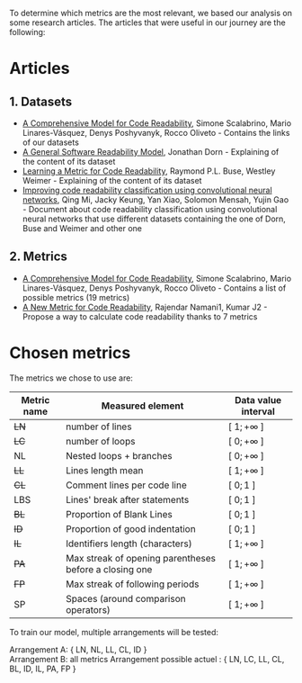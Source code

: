 To determine which metrics are the most relevant, we based our analysis on some research articles.
The articles that were useful in our journey are the following:

# Articles

## 1. Datasets

- [A Comprehensive Model for Code Readability](https://dibt.unimol.it/report/readability/?fbclid=IwAR3fi0Bnu-QOcEcpMDqokbMIbQ-P0yowvEloKhJIWCkGzEK3n1oqAQUt_mM),
  Simone Scalabrino, Mario Linares-Vásquez, Denys Poshyvanyk, Rocco Oliveto
  \- Contains the links of our datasets
- [A General Software Readability Model](https://web.eecs.umich.edu/~weimerw/students/dorn-mcs-paper.pdf),
  Jonathan Dorn
  \- Explaining of the content of its dataset
- [Learning a Metric for Code Readability](https://web.eecs.umich.edu/~weimerw/p/weimer-tse2010-readability-preprint.pdf),
  Raymond P.L. Buse, Westley Weimer
  \- Explaining of the content of its dataset
- [Improving code readability classification using convolutional neural networks](https://reader.elsevier.com/reader/sd/pii/S0950584918301496?token=33FC40D6175CA34AE627B0F3CE5ECB423B1635B6FA0D3C077B6C9845F50F1B3B0407150EEE0476219FA8A08CD8E6E27A&originRegion=eu-west-1&originCreation=20230320081219),
  Qing Mi, Jacky Keung, Yan Xiao, Solomon Mensah, Yujin Gao
  \- Document about code readability classification using convolutional neural networks that use different datasets containing the one of Dorn, Buse and Weimer and other one

## 2. Metrics

- [A Comprehensive Model for Code Readability](https://sscalabrino.github.io/files/2018/JSEP2018AComprehensiveModel.pdf),
  Simone Scalabrino, Mario Linares-Vásquez, Denys Poshyvanyk, Rocco Oliveto
  \- Contains a list of possible metrics (19 metrics)
- [A New Metric for Code Readability](https://www.iosrjournals.org/iosr-jce/papers/Vol6-Issue6/G0664448.pdf?fbclid=IwAR04WfdDDuIAPwIb7W37UxQ3eJ9Eh78DiXjNL-3NvanObYxmLdw40o_gOU4),
  Rajendar Namani1, Kumar J2
  \- Propose a way to calculate code readability thanks to 7 metrics

# Chosen metrics

The metrics we chose to use are:

<div style="text-align: center;">


| Metric name | Measured element                                       | Data value interval |
|-------------|--------------------------------------------------------|---------------------|
| ~~LN~~      | number of lines                                        | [ $1; +\infty$ ]    |
| ~~LC~~      | number of loops                                        | [ $0; +\infty$ ]    |
| NL          | Nested loops + branches                                | [ $0; +\infty$ ]    |
| ~~LL~~      | Lines length mean                                      | [ $1; +\infty$ ]    |
| ~~CL~~      | Comment lines per code line                            | [ $0; 1$ ]          |
| LBS         | Lines' break after statements                          | [ $0; 1$ ]          |
| ~~BL~~      | Proportion of Blank Lines                              | [ $0; 1$ ]          |
| ~~ID~~      | Proportion of good indentation                         | [ $0; 1$ ]          |
| ~~IL~~      | Identifiers length (characters)                        | [ $1; +\infty$ ]    |
| ~~PA~~      | Max streak of opening parentheses before a closing one | [ $1; +\infty$ ]    |
| ~~FP~~      | Max streak of following periods                        | [ $1; +\infty$ ]    |
| SP          | Spaces (around comparison operators)                   | [ $1; +\infty$ ]    |

</div>

To train our model, multiple arrangements will be tested:

Arrangement A: { LN, NL, LL, CL, ID }<br/>
Arrangement B: all metrics
Arrangement possible actuel : { LN, LC, LL, CL, BL, ID, IL, PA, FP }
